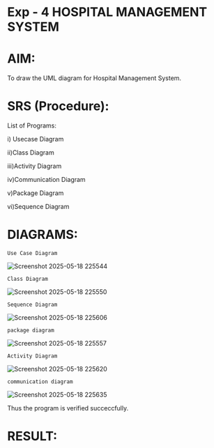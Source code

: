 # Exp - 4 HOSPITAL MANAGEMENT SYSTEM

# AIM:
To draw the UML diagram for Hospital Management System.
# SRS (Procedure):
List of Programs:

i) Usecase Diagram

ii)Class Diagram

iii)Activity Diagram

iv)Communication Diagram

v)Package Diagram

vi)Sequence Diagram
# DIAGRAMS:


```Use Case Diagram```


![Screenshot 2025-05-18 225544](https://github.com/user-attachments/assets/96659315-5b29-42da-9c15-3b524670c15b)



```Class Diagram```



![Screenshot 2025-05-18 225550](https://github.com/user-attachments/assets/26d314c1-7cfd-4fcd-b7e0-1c71b1c46641)



```Sequence Diagram```



![Screenshot 2025-05-18 225606](https://github.com/user-attachments/assets/4e8bf80d-aa63-40e7-ae15-03820cb40aef)



```package diagram```



![Screenshot 2025-05-18 225557](https://github.com/user-attachments/assets/860194c9-cb58-46b7-96f1-655d06e79dc9)



```Activity Diagram```


![Screenshot 2025-05-18 225620](https://github.com/user-attachments/assets/fb4e7fd1-fd8d-420f-ba64-c89a71645712)



```communication diagram```


![Screenshot 2025-05-18 225635](https://github.com/user-attachments/assets/b04618b4-bfb7-466c-a98f-1238b75e5bea)


Thus the program is verified succeccfully.
# RESULT:
